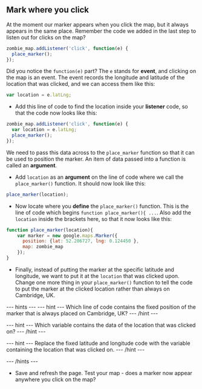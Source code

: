 ## Mark where you click

At the moment our marker appears when you click the map, but it always appears in the same place. Remember the code we added in the last step to listen out for clicks on the map?

```javascript
zombie_map.addListener('click', function(e) {
  place_marker();
});
```

Did you notice the `function(e)` part? The `e` stands for **event**, and clicking on the map is an event. The event records the longitude and latitude of the location that was clicked, and we can access them like this:

```javascript
var location = e.latLng;
```

+ Add this line of code to find the location inside your **listener** code, so that the code now looks like this:

```javascript
zombie_map.addListener('click', function(e) {
  var location = e.latLng;
  place_marker();
});
```

We need to pass this data across to the `place_marker` function so that it can be used to position the marker. An item of data passed into a function is called an **argument**.

+ Add `location` as an **argument** on the line of code where we call the `place_marker()` function. It should now look like this:

```javascript
place_marker(location);
```

+ Now locate where you **define** the `place_marker()` function. This is the line of code which begins `function place_marker(){ ...`. Also add the `location` inside the brackets here, so that it now looks like this:

```javascript
function place_marker(location){
    var marker = new google.maps.Marker({
      position: {lat: 52.206727, lng: 0.124450 },
      map: zombie_map
    });
}
```

+ Finally, instead of putting the marker at the specific latitude and longitude, we want to put it at the `location` that was clicked upon. Change one more thing in your `place_marker()` function to tell the code to put the marker at the clicked location rather than always on Cambridge, UK.

--- hints ---
--- hint ---
Which line of code contains the fixed position of the marker that is always placed on Cambridge, UK?
--- /hint ---

--- hint ---
Which variable contains the data of the location that was clicked on?
--- /hint ---

--- hint ---
Replace the fixed latitude and longitude code with the variable containing the location that was clicked on.
--- /hint ---

--- /hints ---

+ Save and refresh the page. Test your map - does a marker now appear anywhere you click on the map?
